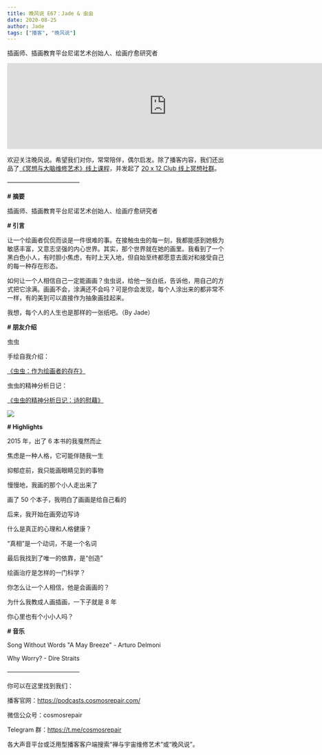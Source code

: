 ```yaml
---
title: 晚风说 E67：Jade & 虫虫
date: 2020-08-25
author: Jade
tags: ["播客", "晚风说"]
---
```


插画师、插画教育平台尼诺艺术创始人、绘画疗愈研究者

<!--more-->

<iframe src="https://fireside.fm/player/v2/trfV16OE+aPgYO292?theme=dark" width="740" height="200" frameborder="0" scrolling="no"></iframe>

欢迎关注晚风说。希望我们对你，常常陪伴，偶尔启发。除了播客内容，我们还出品了[《冥想与大脑维修艺术》线上课程](https://mp.weixin.qq.com/s?__biz=MzA5Nzk4MDMxMg==&mid=2247484680&idx=1&sn=2a5b8f1e1f1c1e6820adf5cc95d997fe&chksm=9099dfffa7ee56e9408aa248731e3e3e502c984ca1e577decc28d66d458f2e93a600dc6d6b40&scene=21#wechat_redirect)，并发起了 [20 x 12 Club 线上冥想社群](https://mp.weixin.qq.com/s?__biz=MzA5Nzk4MDMxMg==&mid=2247484834&idx=1&sn=ebd2c537b12e63baef2e9eaac505c26b&chksm=9099df55a7ee5643ab84485931d52082bbb2a6ee7078bdd536faf2cbbcb7bb22783aeaf13d4b&scene=21#wechat_redirect)。

————————————

**# 摘要**

插画师、插画教育平台尼诺艺术创始人、绘画疗愈研究者

**# 引言**

让一个绘画者侃侃而谈是一件很难的事。在接触虫虫的每一刻，我都能感到她极为敏感丰富，又意志坚强的内心世界。其实，那个世界就在她的画里。我看到了一个黑白色小人，有时胆小焦虑，有时上天入地，但自始至终都愿意去面对和接受自己的每一种存在形态。

如何让一个人相信自己一定能画画？虫虫说，给他一张白纸，告诉他，用自己的方式把它涂满。画画不会，涂满还不会吗？可是你会发现，每个人涂出来的都非常不一样，有的美到可以直接作为抽象画挂起来。

我想，每个人的人生也是那样的一张纸吧。（By Jade）

**# 朋友介绍**

虫虫

手绘自我介绍：

[《虫虫：作为绘画者的存在》](https://mp.weixin.qq.com/s?__biz=MzA5MTQxMjc5Ng==&mid=2649938333&idx=1&sn=ff627fcb0e423694c805b5ffcb1a1c77&chksm=887ab9cebf0d30d8e938f7d0bed7447005f9d65b3057aeb1ec1036a3114ee01385b3d6c7eec4&mpshare=1&scene=21&srcid=0729L21iXTTk0fBunvsRIP9h&sharer_sharetime=1597989338311&sharer_shareid=1a83905e58f62bb7207276ea2462aafc&key=b21c8bfc2e98d5d87d9d0cd8da0315bf56e4a9f4f5dee40ffaa130862d27d142d547c7a144bd58f72f2a1f62b71c5922ec4723621a12bb33b908232a91c71aae74e48b0252bd19180256fb3212cfbad5ba4152144857cf856f2642ab267256b5e1b57cf373f302624ea7a28b600f4dbf2918dcef3f3a1fed45b7c6148da0cf7c&ascene=1&uin=MjgyNzI0ODIy&devicetype=Windows%207%20x64&version=62090538&lang=zh_CN&exportkey=AzQC4Y5R232Bqss5z71Q3Fg=&pass_ticket=ZGZPDqDIz9yf3FEk9neipwgLVpwap%20zlXmMp6HA8yUjZqAivMg1dP1Gy1K0TwKyD#wechat_redirect)

虫虫的精神分析日记：

[《虫虫的精神分析日记：诗的慰藉》](https://mp.weixin.qq.com/s?__biz=MzA5MTQxMjc5Ng==&mid=2649940972&idx=1&sn=4946f783c12b68e72722ee5cf2e75b29&chksm=887a83bfbf0d0aa9b936c9eac32b96d97c616e0957e3d671902921be1b661654baa522aff49d&mpshare=1&scene=21&srcid=0729fALXKCldYdkjNDbrmKDu&sharer_sharetime=1597989346199&sharer_shareid=1a83905e58f62bb7207276ea2462aafc&key=106fc03887f5fbd78fab3166a70776ed438557da203991031751048883bdeb6f8e7828c2d17b326f8fea14d55746c345260c8377df162c39c1ee557988609a445179fa21c42a608b526590ad131d411f4ae0638617b14a8110cf88bd8e8b3d5675f59c59f3c4409da7ce47b3248c938e9eaf586b87480bbd4e5023096bde0286&ascene=1&uin=MjgyNzI0ODIy&devicetype=Windows%207%20x64&version=62090538&lang=zh_CN&exportkey=A9jTDcafzsJ1viCww0KYJ/4=&pass_ticket=ZGZPDqDIz9yf3FEk9neipwgLVpwap%20zlXmMp6HA8yUjZqAivMg1dP1Gy1K0TwKyD#wechat_redirect)

![](https://cosmosrepair-1257028016.cos.ap-beijing.myqcloud.com/screencapture-mp-weixin-qq-s-2020-08-24-11_53_35.png)

**# Highlights**

2015 年，出了 6 本书的我戛然而止

焦虑是一种人格，它可能伴随我一生

抑郁症前，我只能画眼睛见到的事物

慢慢地，我画的那个小人走出来了

画了 50 个本子，我明白了画画是给自己看的

后来，我开始在画旁边写诗

什么是真正的心理和人格健康？

“真相”是一个动词，不是一个名词

最后我找到了唯一的依靠，是“创造”

绘画治疗是怎样的一门科学？

你怎么让一个人相信，他是会画画的？

为什么我教成人画插画，一下子就是 8 年

你心里也有个小小人吗？

**# 音乐**

Song Without Words "A May Breeze" - Arturo Delmoni

Why Worry? - Dire Straits

————————————

你可以在这里找到我们：

播客官网：https://podcasts.cosmosrepair.com/

微信公众号：cosmosrepair

Telegram 群：https://t.me/cosmosrepair

各大声音平台或泛用型播客客户端搜索“禅与宇宙维修艺术”或“晚风说”。